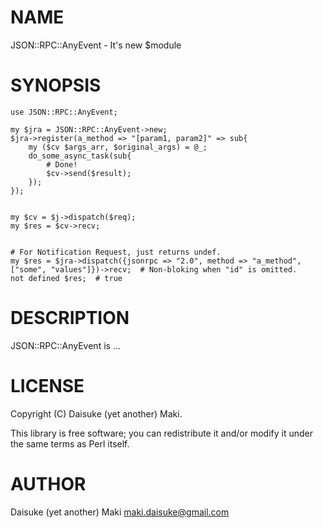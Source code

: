 # NAME

JSON::RPC::AnyEvent - It's new $module

# SYNOPSIS

    use JSON::RPC::AnyEvent;

    my $jra = JSON::RPC::AnyEvent->new;
    $jra->register(a_method => "[param1, param2]" => sub{
        my ($cv $args_arr, $original_args) = @_;
        do_some_async_task(sub{
            # Done!
            $cv->send($result);
        });
    });
    

    my $cv = $j->dispatch($req);
    my $res = $cv->recv;
    

    # For Notification Request, just returns undef.
    my $res = $jra->dispatch({jsonrpc => "2.0", method => "a_method", ["some", "values"]})->recv;  # Non-bloking when "id" is omitted.
    not defined $res;  # true



# DESCRIPTION

JSON::RPC::AnyEvent is ...

# LICENSE

Copyright (C) Daisuke (yet another) Maki.

This library is free software; you can redistribute it and/or modify
it under the same terms as Perl itself.

# AUTHOR

Daisuke (yet another) Maki <maki.daisuke@gmail.com>
